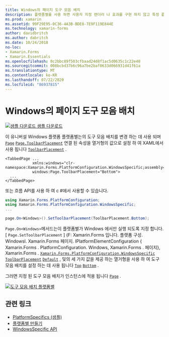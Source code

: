 ```yaml
---
title: Windows의 페이지 도구 모음 배치
description: 플랫폼별를 사용 하면 사용자 지정 렌더러 나 효과를 구현 하지 않고 특정 플랫폼 에서만 사용할 수 있는 기능을 사용할 수 있습니다. 이 문서에서는 페이지에서 도구 모음의 배치를 변경 하는 Windows 플랫폼 관련 기능을 사용 하는 방법을 설명 합니다.
ms.prod: xamarin
ms.assetid: 99F29E95-0C36-4A3B-BDE8-7E9F119E844E
ms.technology: xamarin-forms
author: davidbritch
ms.author: dabritch
ms.date: 10/24/2018
no-loc:
- Xamarin.Forms
- Xamarin.Essentials
ms.openlocfilehash: 0c2bbc89f503cfbaad24d8f1ac5d0635c1c22e48
ms.sourcegitcommit: 008bcbd37b6c96a7be2baf0633d066931d41f61a
ms.translationtype: MT
ms.contentlocale: ko-KR
ms.lasthandoff: 07/22/2020
ms.locfileid: "86937815"
---
```

# <a name="page-toolbar-placement-on-windows"></a>Windows의 페이지 도구 모음 배치

[![샘플 다운로드](~/media/shared/download.png) 샘플 다운로드](https://docs.microsoft.com/samples/xamarin/xamarin-forms-samples/userinterface-platformspecifics)

이 유니버설 Windows 플랫폼 플랫폼별는의 도구 모음 배치를 변경 하는 데 사용 되며 [`Page`](xref:Xamarin.Forms.Page) [`Page.ToolbarPlacement`](xref:Xamarin.Forms.PlatformConfiguration.WindowsSpecific.Page.ToolbarPlacementProperty) 연결 된 속성을 열거형의 값으로 설정 하 여 XAML에서 사용 됩니다 [`ToolbarPlacement`](xref:Xamarin.Forms.PlatformConfiguration.WindowsSpecific.ToolbarPlacement) .

```xaml
<TabbedPage ...
            xmlns:windows="clr-namespace:Xamarin.Forms.PlatformConfiguration.WindowsSpecific;assembly=Xamarin.Forms.Core"
            windows:Page.ToolbarPlacement="Bottom">
  ...
</TabbedPage>
```

또는 흐름 API를 사용 하 여 c #에서 사용할 수 있습니다.

```csharp
using Xamarin.Forms.PlatformConfiguration;
using Xamarin.Forms.PlatformConfiguration.WindowsSpecific;
...

page.On<Windows>().SetToolbarPlacement(ToolbarPlacement.Bottom);
```

`Page.On<Windows>`메서드는이 플랫폼별가 Windows 에서만 실행 되도록 지정 합니다. [ `Page.SetToolbarPlacement` ] (F: Xamarin.Forms 입니다. 플랫폼 구성. Windowsl. Xamarin.Forms 페이지. IPlatformElementConfiguration { Xamarin.Forms . PlatformConfiguration. Windows, Xamarin.Forms . 페이지}, Xamarin.Forms . [`Xamarin.Forms.PlatformConfiguration.WindowsSpecific`](xref:Xamarin.Forms.PlatformConfiguration.WindowsSpecific) [`ToolbarPlacement`](xref:Xamarin.Forms.PlatformConfiguration.WindowsSpecific.ToolbarPlacement) [`Default`](xref:Xamarin.Forms.PlatformConfiguration.WindowsSpecific.ToolbarPlacement.Default) , 및의 세 가지 값을 제공 하는 열거형을 사용 하 여 도구 모음 배치를 설정 하는 데 사용 됩니다 [`Top`](xref:Xamarin.Forms.PlatformConfiguration.WindowsSpecific.ToolbarPlacement.Top) [`Bottom`](xref:Xamarin.Forms.PlatformConfiguration.WindowsSpecific.ToolbarPlacement.Bottom) .

그러면 지정 된 도구 모음 배치가 인스턴스에 적용 됩니다 [`Page`](xref:Xamarin.Forms.Page) .

[![도구 모음 배치 플랫폼별](page-toolbar-placement-images/toolbar-placement.png)](page-toolbar-placement-images/toolbar-placement-large.png#lightbox "도구 모음 배치 플랫폼별")

## <a name="related-links"></a>관련 링크

- [PlatformSpecifics (샘플)](https://docs.microsoft.com/samples/xamarin/xamarin-forms-samples/userinterface-platformspecifics)
- [플랫폼별 만들기](~/xamarin-forms/platform/platform-specifics/index.md#creating-platform-specifics)
- [WindowsSpecific API](xref:Xamarin.Forms.PlatformConfiguration.WindowsSpecific)
